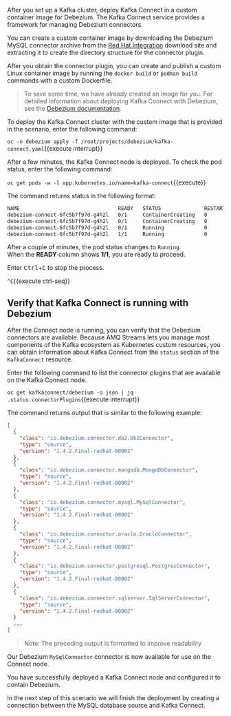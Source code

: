 After you set up a Kafka cluster, deploy Kafka Connect in a custom container image for Debezium. 
The Kafka Connect service provides a framework for managing Debezium connectors.

You can create a custom container image by downloading the Debezium MySQL connector archive from the [Red Hat Integration](https://access.redhat.com/jbossnetwork/restricted/listSoftware.html?product=red.hat.integration&downloadType=distributions) download site and extracting it to create the directory structure for the connector plugin.

After you obtain the connector plugin, you can create and publish a custom Linux container image by running the `docker build` or `podman build` commands with a custom Dockerfile.

> To save some time, we have already created an image for you. 
For detailed information about deploying Kafka Connect with Debezium, see the [Debezium documentation](https://access.redhat.com/documentation/en-us/red_hat_integration/2020-q3/html-single/getting_started_with_debezium/index#deploying-kafka-connect).

To deploy the Kafka Connect cluster with the custom image that is provided in the scenario, enter the following command:

``oc -n debezium apply -f /root/projects/debezium/kafka-connect.yaml``{{execute interrupt}}

After a few minutes, the Kafka Connect node is deployed. To check the pod status, enter the following command:

``oc get pods -w -l app.kubernetes.io/name=kafka-connect``{{execute}}

The command returns status in the following format:

```bash
NAME                                READY   STATUS              RESTARTS   AGE
debezium-connect-6fc5b7f97d-g4h2l   0/1     ContainerCreating   0          3s
debezium-connect-6fc5b7f97d-g4h2l   0/1     ContainerCreating   0          9s
debezium-connect-6fc5b7f97d-g4h2l   0/1     Running             0          25s
debezium-connect-6fc5b7f97d-g4h2l   1/1     Running             0          90s
```
After a couple of minutes, the pod status changes to `Running`.  
When the **READY** column shows **1/1**, you are ready to proceed.

Enter <kbd>Ctrl</kbd>+<kbd>C</kbd> to stop the process.

`^C`{{execute ctrl-seq}}

## Verify that Kafka Connect is running with Debezium

After the Connect node is running, you can verify that the Debezium connectors are available. 
Because AMQ Streams lets you manage most components of the Kafka ecosystem as Kubernetes custom resources, you can obtain information about Kafka Connect from the `status` section of the `KafkaConnect` resource.

Enter the following command to list the connector plugins that are available on the Kafka Connect node.

``oc get kafkaconnect/debezium -o json | jq .status.connectorPlugins``{{execute interrupt}}

The command returns output that is similar to the following example:

```json
[
  {
    "class": "io.debezium.connector.db2.Db2Connector",
    "type": "source",
    "version": "1.4.2.Final-redhat-00002"
  },
  {
    "class": "io.debezium.connector.mongodb.MongoDbConnector",
    "type": "source",
    "version": "1.4.2.Final-redhat-00002"
  },
  {
    "class": "io.debezium.connector.mysql.MySqlConnector",
    "type": "source",
    "version": "1.4.2.Final-redhat-00002"
  },
  {
    "class": "io.debezium.connector.oracle.OracleConnector",
    "type": "source",
    "version": "1.4.2.Final-redhat-00002"
  },  
  {
    "class": "io.debezium.connector.postgresql.PostgresConnector",
    "type": "source",
    "version": "1.4.2.Final-redhat-00002"
  },
  {
    "class": "io.debezium.connector.sqlserver.SqlServerConnector",
    "type": "source",
    "version": "1.4.2.Final-redhat-00002"
  }
  ...
]
```

> Note: The preceding output is formatted to improve readability

Our Debezium `MySqlConnector` connector is now available for use on the Connect node.

You have successfully deployed a Kafka Connect node and configured it to contain Debezium.

In the next step of this scenario we will finish the deployment by creating a connection between the MySQL database source and Kafka Connect.
